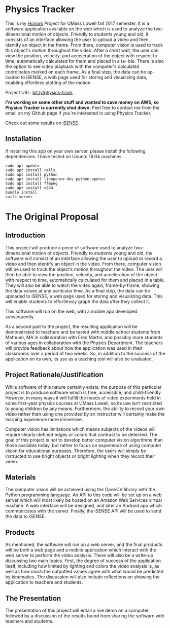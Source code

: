 # Physics Tracker
This is my [Honors](https://www.uml.edu/Honors/) Project for UMass Lowell fall 2017 semester. It is a software application available on
the web which is used to analyze the two-dimensional
motion of objects. Friendly to students young and
old, it consists of an interface allowing the user to
upload a video and then identify an object in the
frame. From there, computer vision is used to track
this object's motion throughout the video. After a
short wait, the user can view the position, velocity,
and acceleration of the object with respect to time,
automatically calculated for them and placed in a ta-
ble. There is also the option to see video playback
with the computer's calculated coordinates marked
on each frame. As a final step, the data can be up-
loaded to iSENSE, a web page used for storing and
visualizing data, enabling effortless plotting of the
motion.

Project URL: [bit.ly/physics-track](http://bit.ly/physics-track)

**I'm working on some other stuff and wanted to save money on AWS, so Physics Tracker is currently shut down.**
Feel free to contact me from the email on my Github page if you're interested in using Physics Tracker.

Check out some results on [iSENSE](https://isenseproject.org/projects/3304)

## Installation
If installing this app on your own server, please install the following dependencies. I have tested on Ubuntu 16.04 machines.
```
sudo apt update
sudo apt install rails
sudo apt install python
sudo apt install libopencv-dev python-opencv
Sudo apt install ffmpeg
sudo apt install x264
bundle install
rails server
```
# The Original Proposal

## Introduction

This project will produce a piece of software used to analyze two-dimensional motion of objects.  Friendly to students young and old, the software will consist of an interface allowing the user to upload or record a video and then identify an object in the video.  From there, computer vision will be used to track the object’s motion throughout the video.  The user will then be able to view the position, velocity, and acceleration of the object with respect to time, automatically calculated for them and placed in a table.  They will also be able to watch the video again, frame-by-frame, showing the data values at any particular time.  As a final step, the data can be uploaded to iSENSE, a web page used for storing and visualizing data.  This will enable students to effortlessly graph the data after they collect it.

This software will run on the web, with a mobile app developed subsequently.

As a second part to the project, the resulting application will be demonstrated to teachers and be tested with middle school students from Methuen, MA in collaboration with Fred Martin, and possibly more students of various ages in collaboration with the Physics Department.  The teachers will provide feedback about how the application was used in their classrooms over a period of two weeks.  So, in addition to the success of the application on its own, its use as a teaching tool will also be evaluated.

## Project Rationale/Justification

While software of this nature certainly exists, the purpose of this particular project is to produce software which is free, accessible, and child-friendly.  However, in many ways it will fulfill the needs of video experiments held in some first-year physics courses at UMass Lowell, so its use isn’t restricted to young children by any means.  Furthermore, the ability to record your own video rather than using one provided by an instructor will certainly make the learning experience more immersive.

Computer vision has limitations which means subjects of the videos will require clearly-defined edges or colors that contrast to be detected.  The goal of this project is not to develop better computer vision algorithms than those available today, but rather to focus on experience of using computer vision for educational purposes.  Therefore, the users will simply be instructed to use bright objects or bright lighting when they record their video.

## Materials

The computer vision will be achieved using the OpenCV library with the Python programming language.  An API to this code will be set up on a web server which will most likely be hosted on an Amazon Web Services virtual machine.  A web interface will be designed, and later an Android app which communicates with the server.  Finally, the iSENSE API will be used to send the data to iSENSE.

## Products

As mentioned, the software will run on a web server, and the final products will be both a web page and a mobile application which interact with the web server to perform the video analysis.  There will also be a write-up discussing two main topics.  First, the degree of success of the application itself, including how limited by lighting and colors the video analysis is, as well as how much the outputted values agree with what would be predicted by kinematics.  The discussion will also include reflections on showing the application to teachers and students.

## The Presentation

The presentation of this project will entail a live demo on a computer followed by a discussion of the results found from sharing the software with teachers and students.

